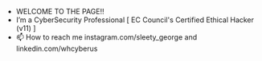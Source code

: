 - WELCOME TO THE PAGE!!
- I’m a CyberSecurity Professional [ EC Council's Certified Ethical Hacker (v11) ]
- 📫 How to reach me instagram.com/sleety_george and linkedin.com/whcyberus


